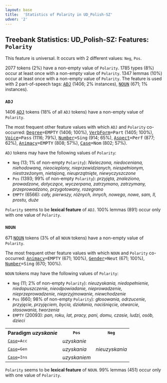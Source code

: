```yaml
---
layout: base
title:  'Statistics of Polarity in UD_Polish-SZ'
udver: '2'
---
```


## Treebank Statistics: UD_Polish-SZ: Features: `Polarity`

This feature is universal.
It occurs with 2 different values: `Neg`, `Pos`.

2077 tokens (2%) have a non-empty value of `Polarity`.
1785 types (8%) occur at least once with a non-empty value of `Polarity`.
1347 lemmas (10%) occur at least once with a non-empty value of `Polarity`.
The feature is used with 2 part-of-speech tags: <tt><a href="pl_sz-pos-ADJ.html">ADJ</a></tt> (1406; 2% instances), <tt><a href="pl_sz-pos-NOUN.html">NOUN</a></tt> (671; 1% instances).

### `ADJ`

1406 <tt><a href="pl_sz-pos-ADJ.html">ADJ</a></tt> tokens (18% of all `ADJ` tokens) have a non-empty value of `Polarity`.

The most frequent other feature values with which `ADJ` and `Polarity` co-occurred: <tt><a href="pl_sz-feat-Degree.html">Degree</a></tt><tt>=EMPTY</tt> (1406; 100%), <tt><a href="pl_sz-feat-VerbForm.html">VerbForm</a></tt><tt>=Part</tt> (1405; 100%), <tt><a href="pl_sz-feat-Voice.html">Voice</a></tt><tt>=Pass</tt> (1116; 79%), <tt><a href="pl_sz-feat-Number.html">Number</a></tt><tt>=Sing</tt> (914; 65%), <tt><a href="pl_sz-feat-Aspect.html">Aspect</a></tt><tt>=Perf</tt> (877; 62%), <tt><a href="pl_sz-feat-Animacy.html">Animacy</a></tt><tt>=EMPTY</tt> (808; 57%), <tt><a href="pl_sz-feat-Case.html">Case</a></tt><tt>=Nom</tt> (802; 57%).

`ADJ` tokens may have the following values of `Polarity`:

* `Neg` (13; 1% of non-empty `Polarity`): <em>Nieleczona, niedoceniana, niehodowaną, nieocieplony, nieprzewidzianych, niespełnionym, niestrzeżonym, nietajoną, nieuprzątnięte, niewyczyszczone</em>
* `Pos` (1393; 99% of non-empty `Polarity`): <em>przyjęta, znaleziono, prowadzone, dotyczące, wyczerpana, zatrzymano, zatrzymany, przeprowadzono, przygotowany, rozegrano</em>
* `EMPTY` (6566): <em>cały, pierwszy, różnych, innych, nowego, nowe, sam, II, prostu, duże</em>

`Polarity` seems to be **lexical feature** of `ADJ`. 100% lemmas (891) occur only with one value of `Polarity`.

### `NOUN`

671 <tt><a href="pl_sz-pos-NOUN.html">NOUN</a></tt> tokens (3% of all `NOUN` tokens) have a non-empty value of `Polarity`.

The most frequent other feature values with which `NOUN` and `Polarity` co-occurred: <tt><a href="pl_sz-feat-Animacy.html">Animacy</a></tt><tt>=EMPTY</tt> (671; 100%), <tt><a href="pl_sz-feat-Gender.html">Gender</a></tt><tt>=Neut</tt> (671; 100%), <tt><a href="pl_sz-feat-Number.html">Number</a></tt><tt>=Sing</tt> (670; 100%).

`NOUN` tokens may have the following values of `Polarity`:

* `Neg` (11; 2% of non-empty `Polarity`): <em>nieuzyskania, niedopełnienie, niedopuszczenie, nieodpowiadanie, nieprowadzenie, nieprzeprowadzenie, nieprzyjmowanie, niewchodzenie</em>
* `Pos` (660; 98% of non-empty `Polarity`): <em>głosowania, odrzucenie, przyjęcie, przyjęciem, bycia, działania, naciśnięcie, otwarcie, stosowania, tworzenia</em>
* `EMPTY` (20093): <em>pan, roku, lat, pracy, pani, domu, czasie, ludzi, osób, dzieci</em>

<table>
  <tr><th>Paradigm <i>uzyskanie</i></th><th><tt>Pos</tt></th><th><tt>Neg</tt></th></tr>
  <tr><td><tt><tt><a href="pl_sz-feat-Case.html">Case</a></tt><tt>=Acc</tt></tt></td><td><em>uzyskanie</em></td><td></td></tr>
  <tr><td><tt><tt><a href="pl_sz-feat-Case.html">Case</a></tt><tt>=Gen</tt></tt></td><td><em>uzyskania</em></td><td><em>nieuzyskania</em></td></tr>
  <tr><td><tt><tt><a href="pl_sz-feat-Case.html">Case</a></tt><tt>=Ins</tt></tt></td><td><em>uzyskaniem</em></td><td></td></tr>
</table>

`Polarity` seems to be **lexical feature** of `NOUN`. 99% lemmas (451) occur only with one value of `Polarity`.

